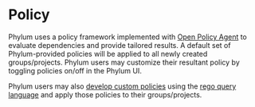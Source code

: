 # Policy

Phylum uses a policy framework implemented with [Open Policy Agent] to evaluate dependencies and provide tailored results. A default set of Phylum-provided policies will be applied to all newly created groups/projects. Phylum users may customize their resultant policy by toggling policies on/off in the Phylum UI.

Phylum users may also [develop custom policies] using the [rego query language] and apply those policies to their groups/projects.

[Open Policy Agent]: https://www.openpolicyagent.org/
[develop custom policies]: ./policy_development.md
[rego query language]: https://www.openpolicyagent.org/docs/latest/policy-language/
